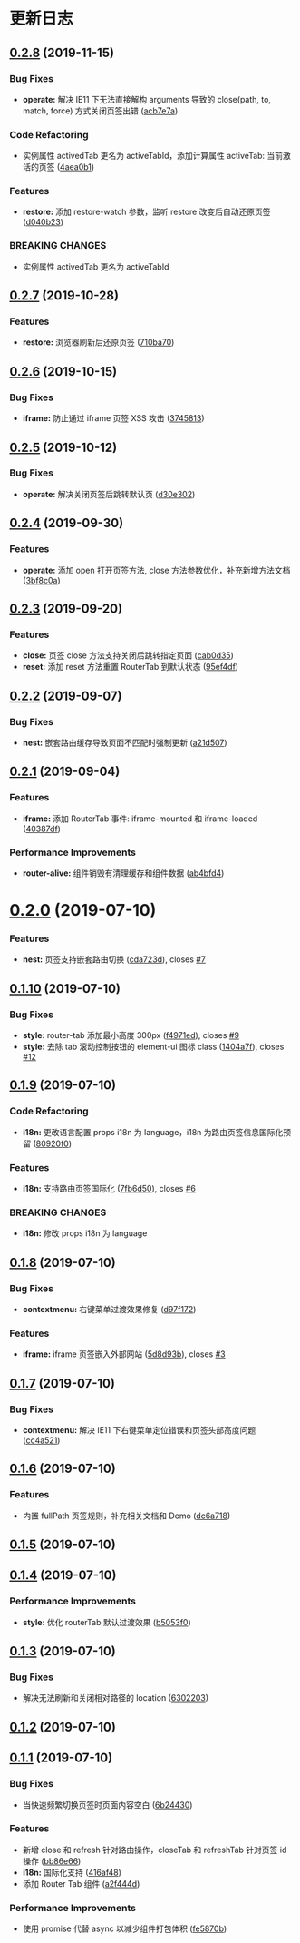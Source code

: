 # 更新日志

## [0.2.8](https://github.com/bhuh12/vue-router-tab/compare/v0.2.7...v0.2.8) (2019-11-15)


### Bug Fixes

* **operate:** 解决 IE11 下无法直接解构 arguments 导致的 close(path, to, match, force) 方式关闭页签出错 ([acb7e7a](https://github.com/bhuh12/vue-router-tab/commit/acb7e7a29bd2855b26e193d92b0b82e483a20402))


### Code Refactoring

* 实例属性 activedTab 更名为 activeTabId，添加计算属性 activeTab: 当前激活的页签 ([4aea0b1](https://github.com/bhuh12/vue-router-tab/commit/4aea0b1a26d6666272a4676b8d4b113d6461d734))


### Features

* **restore:** 添加 restore-watch 参数，监听 restore 改变后自动还原页签 ([d040b23](https://github.com/bhuh12/vue-router-tab/commit/d040b23e3f899dd0791f5185d7580b14acf5f01c))


### BREAKING CHANGES

* 实例属性 activedTab 更名为 activeTabId



## [0.2.7](https://github.com/bhuh12/vue-router-tab/compare/v0.2.6...v0.2.7) (2019-10-28)


### Features

* **restore:** 浏览器刷新后还原页签 ([710ba70](https://github.com/bhuh12/vue-router-tab/commit/710ba70678396975dcd33081d75014bf81c8401a))



## [0.2.6](https://github.com/bhuh12/vue-router-tab/compare/v0.2.5...v0.2.6) (2019-10-15)


### Bug Fixes

* **iframe:** 防止通过 iframe 页签 XSS 攻击 ([3745813](https://github.com/bhuh12/vue-router-tab/commit/3745813cae029847d3f41df81a745fb1bff3d353))



## [0.2.5](https://github.com/bhuh12/vue-router-tab/compare/v0.2.4...v0.2.5) (2019-10-12)


### Bug Fixes

* **operate:** 解决关闭页签后跳转默认页 ([d30e302](https://github.com/bhuh12/vue-router-tab/commit/d30e302fdfe3d435a5a530abc7dc0d32d5c6e518))



## [0.2.4](https://github.com/bhuh12/vue-router-tab/compare/v0.2.3...v0.2.4) (2019-09-30)


### Features

* **operate:** 添加 open 打开页签方法, close 方法参数优化，补充新增方法文档 ([3bf8c0a](https://github.com/bhuh12/vue-router-tab/commit/3bf8c0ab6df0bff2d55d2d41682fb5c9638d82b4))



## [0.2.3](https://github.com/bhuh12/vue-router-tab/compare/v0.2.2...v0.2.3) (2019-09-20)


### Features

* **close:** 页签 close 方法支持关闭后跳转指定页面 ([cab0d35](https://github.com/bhuh12/vue-router-tab/commit/cab0d35165a8102f6b0889f3c2352deb5e044ccd))
* **reset:** 添加 reset 方法重置 RouterTab 到默认状态 ([95ef4df](https://github.com/bhuh12/vue-router-tab/commit/95ef4df398c9b1e9ceec6b79acbc1f39bba358d8))



## [0.2.2](https://github.com/bhuh12/vue-router-tab/compare/v0.2.1...v0.2.2) (2019-09-07)


### Bug Fixes

* **nest:** 嵌套路由缓存导致页面不匹配时强制更新 ([a21d507](https://github.com/bhuh12/vue-router-tab/commit/a21d5075e0532fed495bf346c62c74957b9eda1c))



## [0.2.1](https://github.com/bhuh12/vue-router-tab/compare/v0.2.0...v0.2.1) (2019-09-04)


### Features

* **iframe:** 添加 RouterTab 事件: iframe-mounted 和 iframe-loaded ([40387df](https://github.com/bhuh12/vue-router-tab/commit/40387df0d98c32eee9de669dcf69f625442d12ec))


### Performance Improvements

* **router-alive:** 组件销毁有清理缓存和组件数据 ([ab4bfd4](https://github.com/bhuh12/vue-router-tab/commit/ab4bfd4838b770b7af96e345e7da89bcc217adb1))



# [0.2.0](https://github.com/bhuh12/vue-router-tab/compare/v0.1.10...v0.2.0) (2019-07-10)


### Features

* **nest:** 页签支持嵌套路由切换 ([cda723d](https://github.com/bhuh12/vue-router-tab/commit/cda723dc36ae4d497e6140e39c313ccc544e5181)), closes [#7](https://github.com/bhuh12/vue-router-tab/issues/7)



## [0.1.10](https://github.com/bhuh12/vue-router-tab/compare/v0.1.9...v0.1.10) (2019-07-10)


### Bug Fixes

* **style:** router-tab 添加最小高度 300px ([f4971ed](https://github.com/bhuh12/vue-router-tab/commit/f4971eda65986bdd7fe6c14035f001c4986f86ba)), closes [#9](https://github.com/bhuh12/vue-router-tab/issues/9)
* **style:** 去除 tab 滚动控制按钮的 element-ui 图标 class ([1404a7f](https://github.com/bhuh12/vue-router-tab/commit/1404a7fc92ebfc18d594fe5b0c7d64437cdd5f8b)), closes [#12](https://github.com/bhuh12/vue-router-tab/issues/12)



## [0.1.9](https://github.com/bhuh12/vue-router-tab/compare/v0.1.8...v0.1.9) (2019-07-10)


### Code Refactoring

* **i18n:** 更改语言配置 props i18n 为 language，i18n 为路由页签信息国际化预留 ([80920f0](https://github.com/bhuh12/vue-router-tab/commit/80920f046da44d3b545e6395b3da2d240887a963))


### Features

* **i18n:** 支持路由页签国际化 ([7fb6d50](https://github.com/bhuh12/vue-router-tab/commit/7fb6d50e0d3beaf82b91950fdb27f54b6ed21b60)), closes [#6](https://github.com/bhuh12/vue-router-tab/issues/6)


### BREAKING CHANGES

* **i18n:** 修改 props i18n 为 language



## [0.1.8](https://github.com/bhuh12/vue-router-tab/compare/v0.1.7...v0.1.8) (2019-07-10)


### Bug Fixes

* **contextmenu:** 右键菜单过渡效果修复 ([d97f172](https://github.com/bhuh12/vue-router-tab/commit/d97f172a430c1ceeb79d39adc4190e4e5fc3868e))


### Features

* **iframe:** iframe 页签嵌入外部网站 ([5d8d93b](https://github.com/bhuh12/vue-router-tab/commit/5d8d93bfde4d287431767b8d2cda4c40c1c47126)), closes [#3](https://github.com/bhuh12/vue-router-tab/issues/3)



## [0.1.7](https://github.com/bhuh12/vue-router-tab/compare/v0.1.6...v0.1.7) (2019-07-10)


### Bug Fixes

* **contextmenu:** 解决 IE11 下右键菜单定位错误和页签头部高度问题 ([cc4a521](https://github.com/bhuh12/vue-router-tab/commit/cc4a521e46ccc744d7f6c8b4ad980e2446be3487))



## [0.1.6](https://github.com/bhuh12/vue-router-tab/compare/v0.1.5...v0.1.6) (2019-07-10)


### Features

* 内置 fullPath 页签规则，补充相关文档和 Demo ([dc6a718](https://github.com/bhuh12/vue-router-tab/commit/dc6a7183cca74dd7b4918346ac068a85ecc3271a))



## [0.1.5](https://github.com/bhuh12/vue-router-tab/compare/v0.1.4...v0.1.5) (2019-07-10)



## [0.1.4](https://github.com/bhuh12/vue-router-tab/compare/v0.1.3...v0.1.4) (2019-07-10)


### Performance Improvements

* **style:** 优化 routerTab 默认过渡效果 ([b5053f0](https://github.com/bhuh12/vue-router-tab/commit/b5053f0120714c2224a1006b624f716b20dc1cb1))



## [0.1.3](https://github.com/bhuh12/vue-router-tab/compare/v0.1.2...v0.1.3) (2019-07-10)


### Bug Fixes

* 解决无法刷新和关闭相对路径的 location ([6302203](https://github.com/bhuh12/vue-router-tab/commit/63022030e35d0866ade177905be62fc70cb67bad))



## [0.1.2](https://github.com/bhuh12/vue-router-tab/compare/v0.1.1...v0.1.2) (2019-07-10)



## [0.1.1](https://github.com/bhuh12/vue-router-tab/compare/a2f444dda5effae5f7410b8075e20e055e8917dc...v0.1.1) (2019-07-10)


### Bug Fixes

* 当快速频繁切换页签时页面内容空白 ([6b24430](https://github.com/bhuh12/vue-router-tab/commit/6b244305f91dded9addc3b40df59d3e350ac9b27))


### Features

* 新增 close 和 refresh 针对路由操作，closeTab 和 refreshTab 针对页签 id 操作 ([bb86e66](https://github.com/bhuh12/vue-router-tab/commit/bb86e66c908ad55347b093ed1a27bffd1809fc6a))
* **i18n:** 国际化支持 ([416af48](https://github.com/bhuh12/vue-router-tab/commit/416af48f022b93c251deb55e6f765fe9cfe86cbf))
* 添加 Router Tab 组件 ([a2f444d](https://github.com/bhuh12/vue-router-tab/commit/a2f444dda5effae5f7410b8075e20e055e8917dc))


### Performance Improvements

* 使用 promise 代替 async 以减少组件打包体积 ([fe5870b](https://github.com/bhuh12/vue-router-tab/commit/fe5870b62dc939276054b2188c43e6455055198d))



